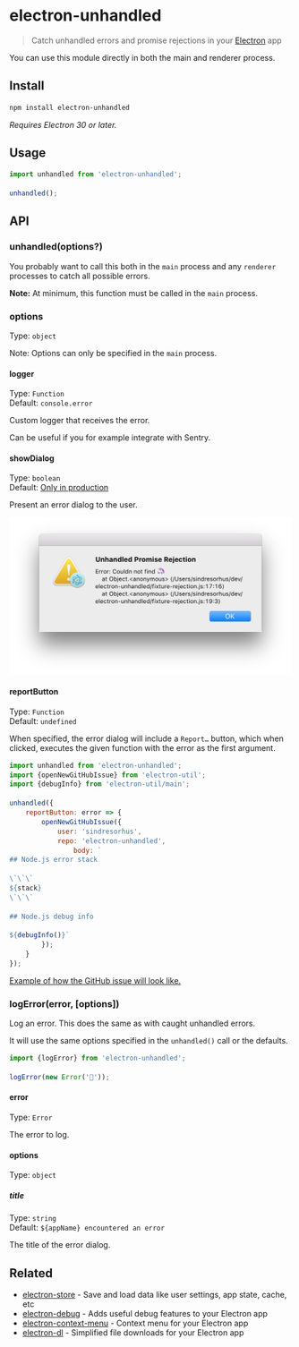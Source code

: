 # electron-unhandled

> Catch unhandled errors and promise rejections in your [Electron](https://electronjs.org) app

You can use this module directly in both the main and renderer process.

## Install

```sh
npm install electron-unhandled
```

*Requires Electron 30 or later.*

## Usage

```js
import unhandled from 'electron-unhandled';

unhandled();
```

## API

### unhandled(options?)

You probably want to call this both in the `main` process and any `renderer` processes to catch all possible errors. 

**Note:** At minimum, this function must be called in the `main` process.

### options

Type: `object`

Note: Options can only be specified in the `main` process.

#### logger

Type: `Function`\
Default: `console.error`

Custom logger that receives the error.

Can be useful if you for example integrate with Sentry.

#### showDialog

Type: `boolean`\
Default: [Only in production](https://github.com/sindresorhus/electron-is-dev)

Present an error dialog to the user.

<img src="screenshot.png" width="532">

#### reportButton

Type: `Function`\
Default: `undefined`

When specified, the error dialog will include a `Report…` button, which when clicked, executes the given function with the error as the first argument.

```js
import unhandled from 'electron-unhandled';
import {openNewGitHubIssue} from 'electron-util';
import {debugInfo} from 'electron-util/main';

unhandled({
	reportButton: error => {
		openNewGitHubIssue({
			user: 'sindresorhus',
			repo: 'electron-unhandled',
        		body: `
## Node.js error stack

\`\`\`
${stack}
\`\`\`

## Node.js debug info

${debugInfo()}`
		});
	}
});
```

[Example of how the GitHub issue will look like.](https://github.com/sindresorhus/electron-unhandled/issues/new?body=%60%60%60%0AError%3A+Test%0A++++at+%2FUsers%2Fsindresorhus%2Fdev%2Foss%2Felectron-unhandled%2Fexample.js%3A27%3A21%0A%60%60%60%0A%0A---%0A%0AExample+1.1.0%0AElectron+3.0.8%0Adarwin+18.2.0%0ALocale%3A+en-US)

### logError(error, [options])

Log an error. This does the same as with caught unhandled errors.

It will use the same options specified in the `unhandled()` call or the defaults.

```js
import {logError} from 'electron-unhandled';

logError(new Error('🦄'));
```

#### error

Type: `Error`

The error to log.

#### options

Type: `object`

##### title

Type: `string`\
Default: `${appName} encountered an error`

The title of the error dialog.

## Related

- [electron-store](https://github.com/sindresorhus/electron-store) - Save and load data like user settings, app state, cache, etc
- [electron-debug](https://github.com/sindresorhus/electron-debug) - Adds useful debug features to your Electron app
- [electron-context-menu](https://github.com/sindresorhus/electron-context-menu) - Context menu for your Electron app
- [electron-dl](https://github.com/sindresorhus/electron-dl) - Simplified file downloads for your Electron app
